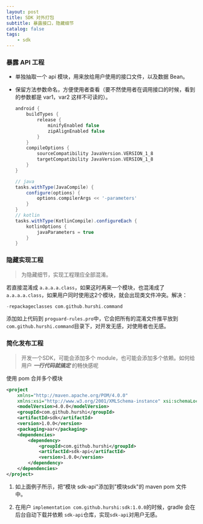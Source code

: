```yaml
---
layout: post
title: SDK 对外打包
subtitle: 暴露接口，隐藏细节
catalog: false
tags:
    - sdk
---
```


### 暴露 API 工程

* 单独抽取一个 api 模块，用来放给用户使用的接口文件，以及数据 Bean。

* 保留方法参数命名，方便使用者查看（要不然使用者在调用接口的时候，看到的参数都是 var1，var2 这样不可读的）。

  ```groovy
  android {
      buildTypes {
          release {
              minifyEnabled false
              zipAlignEnabled false
          }
      }
      compileOptions {
          sourceCompatibility JavaVersion.VERSION_1_8
          targetCompatibility JavaVersion.VERSION_1_8
      }
  }
  
  // java
  tasks.withType(JavaCompile) {
      configure(options) {
          options.compilerArgs << '-parameters'
      }
  }
  // kotlin
  tasks.withType(KotlinCompile).configureEach {
      kotlinOptions {
          javaParameters = true
      }
  }
  ```

### 隐藏实现工程

> 为隐藏细节，实现工程理应全部混淆。

若直接混淆成 `a.a.a.a.class`，如果这时再来一个模块，也混淆成了 `a.a.a.a.class`，如果用户同时使用这2个模块，就会出现类文件冲突。解决：

```groovy
-repackageclasses com.github.hurshi.command
```

添加如上代码到 `proguard-rules.pro`中，它会把所有的混淆文件推平放到 `com.github.hurshi.command`目录下，对开发无感，对使用者也无感。

### 简化发布工程

> 开发一个SDK，可能会添加多个 module，也可能会添加多个依赖。如何给用户 ***一行代码就搞定*** 的畅快感呢

使用 pom 合并多个模块

```xml
<project
    xmlns="http://maven.apache.org/POM/4.0.0"
    xmlns:xsi="http://www.w3.org/2001/XMLSchema-instance" xsi:schemaLocation="http://maven.apache.org/POM/4.0.0 http://maven.apache.org/xsd/maven-4.0.0.xsd">
    <modelVersion>4.0.0</modelVersion>
    <groupId>com.github.hurshi</groupId>
    <artifactId>sdk</artifactId>
    <version>1.0.0</version>
    <packaging>aar</packaging>
    <dependencies>
        <dependency>
            <groupId>com.github.hurshi</groupId>
            <artifactId>sdk-api</artifactId>
            <version>1.0.0</version>
        </dependency>
    </dependencies>
</project>
```

1. 如上面例子所示，把“模块 sdk-api"添加到"模块sdk"的 maven pom 文件中。

2. 在用户 `implementation com.github.hurshi:sdk:1.0.0`的时候，gradle 会在后台自动下载并依赖 `sdk-api`仓库，实现`sdk-api`对用户无感。
